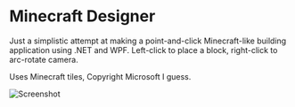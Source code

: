 Minecraft Designer
==================

Just a simplistic attempt at making a point-and-click Minecraft-like building application using .NET and WPF. Left-click to place a block, right-click to arc-rotate camera.

Uses Minecraft tiles, Copyright Microsoft I guess.

![Screenshot](blob/master/screenshot.png)